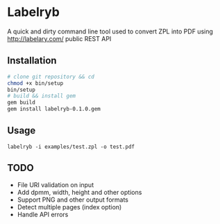 # Labelryb

A quick and dirty command line tool used to convert ZPL into PDF using http://labelary.com/ public REST API

## Installation
```bash
# clone git repository && cd
chmod +x bin/setup
bin/setup
# build && install gem
gem build
gem install labelryb-0.1.0.gem
```

## Usage
`labelryb -i examples/test.zpl -o test.pdf`

## TODO
- File URI validation on input
- Add dpmm, width, height and other options
- Support PNG and other output formats
- Detect multiple pages (index option)
- Handle API errors
